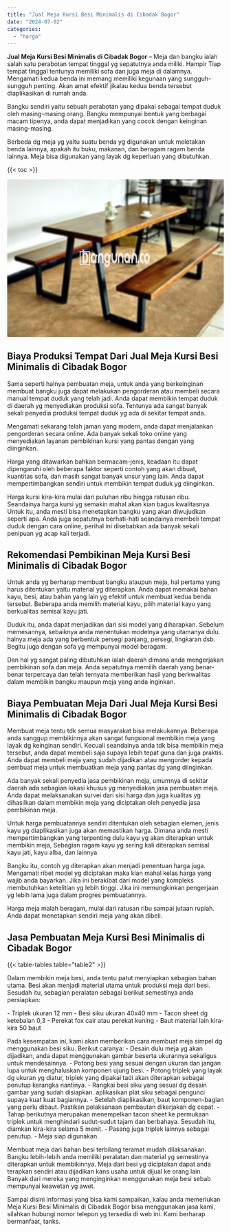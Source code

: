 ```yaml
---
title: "Jual Meja Kursi Besi Minimalis di Cibadak Bogor"
date: "2024-07-02"
categories: 
  - "harga"
---
```


**Jual Meja Kursi Besi Minimalis di Cibadak Bogor** – Meja dan bangku ialah salah satu perabotan tempat tinggal yg sepatutnya anda miliki. Hampir Tiap tempat tinggal tentunya memiliki sofa dan juga meja di dalamnya. Mengamati kedua benda ini memang memiliki kegunaan yang sungguh-sungguh penting. Akan amat efektif jikalau kedua benda tersebut diaplikasikan di rumah anda.

Bangku sendiri yaitu sebuah perabotan yang dipakai sebagai tempat duduk oleh masing-masing orang. Bangku mempunyai bentuk yang berbagai macam tipenya, anda dapat menjadikan yang cocok dengan keinginan masing-masing.

Berbeda dg meja yg yaitu suatu benda yg digunakan untuk meletakan benda lainnya, apakah itu buku, makanan, dan beragam ragam benda lainnya. Meja bisa digunakan yang layak dg keperluan yang dibutuhkan.

{{< toc >}}

![Jual Meja Kursi Besi Minimalis di Cibadak Bogor](/images/jual-meja-besi-murah19.png)

## Biaya Produksi Tempat Dari Jual Meja Kursi Besi Minimalis di Cibadak Bogor

Sama seperti halnya pembuatan meja, untuk anda yang berkeinginan membuat bangku juga dapat melakukan pengorderan atau membeli secara manual tempat duduk yang telah jadi. Anda dapat membikin tempat duduk di daerah yg menyediakan produksi sofa. Tentunya ada sangat banyak sekali penyedia produksi tempat duduk yg ada di sekitar tempat anda.

Mengamati sekarang telah jaman yang modern, anda dapat menjalankan pengorderan secara online. Ada banyak sekali toko online yang menyediakan layanan pembikinan kursi yang pantas dengan yang diinginkan.

Harga yang ditawarkan bahkan bermacam-jenis, keadaan itu dapat dipengaruhi oleh beberapa faktor seperti contoh yang akan dibuat, kuantitas sofa, dan masih sangat banyak unsur yang lain. Anda dapat mempertimbangkan sendiri untuk membikin tempat duduk yg diinginkan.

Harga kursi kira-kira mulai dari puluhan ribu hingga ratusan ribu. Seandainya harga kursi yg semakin mahal akan kian bagus kwalitasnya. Untuk itu, anda mesti bisa menetapkan bangku yang akan diwujudkan seperti apa. Anda juga sepatutnya berhati-hati seandainya membeli tempat duduk dengan cara online, perihal ini disebabkan ada banyak sekali penipuan yg acap kali terjadi.

## Rekomendasi Pembikinan Meja Kursi Besi Minimalis di Cibadak Bogor

Untuk anda yg berharap membuat bangku ataupun meja, hal pertama yang harus ditentukan yaitu material yg diterapkan. Anda dapat memakai bahan kayu, besi, atau bahan yang lain yg efektif untuk membuat kedua benda tersebut. Beberapa anda memilih material kayu, pilih material kayu yang berkualitas semisal kayu jati.

Duduk itu, anda dapat menjadikan dari sisi model yang diharapkan. Sebelum memesannya, sebaiknya anda menentukan modelnya yang utamanya dulu. halnya meja ada yang berbentuk persegi panjang, persegi, lingkaran dsb. Begitu juga dengan sofa yg mempunyai model beragam.

Dan hal yg sangat paling dibutuhkan ialah daerah dimana anda mengerjakan pembikinan sofa dan meja. Anda sepatutnya memilih daerah yang benar-benar terpercaya dan telah ternyata memberikan hasil yang berkwalitas dalam membikin bangku maupun meja yang anda inginkan.

## Biaya Pembuatan Meja Dari Jual Meja Kursi Besi Minimalis di Cibadak Bogor

Membuat meja tentu tdk semua masyarakat bisa melakukannya. Beberapa anda sanggup membikinnya akan sangat fungsional membikin meja yang layak dg keinginan sendiri. Kecuali seandainya anda tdk bisa membikin meja tersebut, anda dapat membeli saja supaya lebih tepat guna dan juga praktis. Anda dapat membeli meja yang sudah dijadikan atau mengorder kepada pembuat meja untuk membuatkan meja yang pantas dg yang diinginkan.

Ada banyak sekali penyedia jasa pembikinan meja, umumnya di sekitar daerah ada sebagian lokasi khusus yg menyediakan jasa pembuatan meja. Anda dapat melaksanakan survei dari sisi harga dan juga kualitas yg dihasilkan dalam membikin meja yang diciptakan oleh penyedia jasa pembikinan meja.

Untuk harga pembuatannya sendiri ditentukan oleh sebagian elemen, jenis kayu yg diaplikasikan juga akan memastikan harga. Dimana anda mesti mempertimbangkan yang terpenting dulu kayu yg akan diterapkan untuk membikin meja, Sebagian ragam kayu yg sering kali diterapkan semisal kayu jati, kayu alba, dan lainnya.

Bangku itu, contoh yg diterapkan akan menjadi penentuan harga juga. Mengamati ribet model yg diciptakan maka kian mahal kelas harga yang wajib anda bayarkan. Jika ini berakibat dari model yang kompleks membutuhkan ketelitian yg lebih tinggi. Jika ini memungkinkan pengerjaan yg lebih lama juga dalam progres pembuatannya.

Harga meja malah beragam, mulai dari ratusan ribu sampai jutaan rupiah. Anda dapat menetapkan sendiri meja yang akan dibeli.

## Jasa Pembuatan Meja Kursi Besi Minimalis di Cibadak Bogor

{{< table-tables table="table2" >}}

Dalam membikin meja besi, anda tentu patut menyiapkan sebagian bahan utama. Besi akan menjadi material utama untuk produksi meja dari besi. Sesudah itu, sebagian peralatan sebagai berikut semestinya anda persiapkan:

\- Triplek ukuran 12 mm - Besi siku ukuran 40x40 mm - Tacon sheet dg ketebalan 0,3 - Perekat fox cair atau perekat kuning - Baut material lain kira-kira 50 baut

Pada kesempatan ini, kami akan memberikan cara membuat meja simpel dg menggunakan besi siku. Berikut caranya: - Desain dulu meja yg akan dijadikan, anda dapat menggunakan gambar beserta ukurannya sekaligus untuk mendesainnya. - Potong besi yang sesuai dengan ukuran dan jangan lupa untuk menghaluskan komponen ujung besi. - Potong triplek yang layak dg ukuran yg diatur, triplek yang dipakai tadi akan diterapkan sebagai penutup kerangka nantinya. - Rangkai besi siku yang sesuai dg desain gambar yang sudah disiapkan. aplikasikan plat siku sebagai pengunci supaya kuat kuat bagiannya. - Setelah diaplikasikan, baut komponen-bagian yang perlu dibaut. Pastikan pelaksanaan pembautan dikerjakan dg cepat. - Tahap berikutnya merupakan menempelkan tacon sheet ke permukaan triplek untuk menghindari sudut-sudut tajam dan berbahaya. Sesudah itu, diamkan kira-kira selama 5 menit. - Pasang juga triplek lainnya sebagai penutup. - Meja siap digunakan.

Membuat meja dari bahan besi terbilang teramat mudah dilaksanakan. Bangku lebih-lebih anda memiliki peralatan dan material yg semestinya diterapkan untuk membikinnya. Meja dari besi yg diciptakan dapat anda terapkan sendiri atau dijadikan kans usaha untuk dijual ke orang lain. Banyak dari mereka yang menginginkan menggunakan meja besi sebab mempunyai keawetan yg awet.

Sampai disini informasi yang bisa kami sampaikan, kalau anda memerlukan Meja Kursi Besi Minimalis di Cibadak Bogor bisa menggunakan jasa kami, silahkan hubungi nomor telepon yg tersedia di web ini. Kami berharap bermanfaat, tanks.
